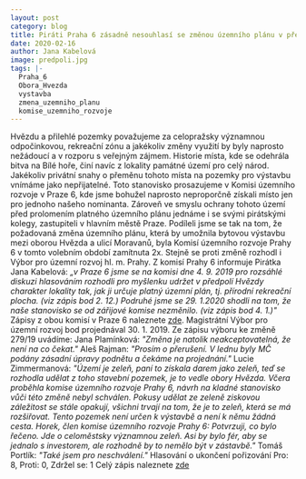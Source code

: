 ```yaml
---
layout: post
category: blog
title: Piráti Praha 6 zásadně nesouhlasí se změnou územního plánu v předpolí obory Hvězda.
date: 2020-02-16
author: Jana Kabelová
image: predpoli.jpg
tags: |-
  Praha_6
  Obora_Hvezda
  vystavba
  zmena_uzemniho_planu
  komise_uzemniho_rozvoje
---
```

Hvězdu a přilehlé pozemky považujeme za celopražsky významnou odpočinkovou, rekreační zónu a jakékoliv změny využití by byly naprosto nežádoucí a v rozporu s veřejným zájmem. Historie místa, kde se odehrála bitva na Bílé hoře, činí navíc z lokality památné území pro celý národ. Jakékoliv privátní snahy o přeměnu tohoto místa na pozemky pro výstavbu vnímáme jako nepřijatelné. Toto stanovisko prosazujeme v Komisi územního rozvoje v Praze 6, kde jsme bohužel naprosto neproporčně získali místo jen pro jednoho našeho nominanta. Zároveň ve smyslu ochrany tohoto území před prolomením platného územního plánu jednáme i se svými pirátskými kolegy, zastupiteli v hlavním městě Praze.
Podíleli jsme se tak na tom, že požadovaná změna územního plánu, která by umožnila bytovou výstavbu mezi oborou Hvězda a ulicí Moravanů, byla Komisí územního rozvoje Prahy 6 v tomto volebním období zamítnuta 2x. Stejně se proti změně rozhodl i Výbor pro územní rozvoj hl. m. Prahy.
Z komisí Prahy 6 informuje Pirátka Jana Kabelová: _„v Praze 6 jsme se na komisi dne 4. 9. 2019 pro rozsáhlé diskuzi hlasováním rozhodli pro myšlenku udržet v předpolí Hvězdy charakter lokality tak, jak ji určuje platný územní plán, tj. přírodní rekreační plocha. (viz zápis bod 2. 12.)
Podruhé jsme se 29. 1.2020 shodli na tom, že naše stanovisko se od zářijové komise nezměnilo. (viz zápis bod 4. 1.)"_
Zápisy z obou komisí v Praze 6 naleznete [zde](https://www.praha6.cz/komise_zapisy?Cislo=409&vo=1822&Komise=Komise+%FAzemn%EDho+rozvoje).
Magistrátní Výbor pro územní rozvoj bod projednával 30. 1. 2019. Ze zápisu výboru ke změně 279/19 uvádíme:
Jana Plamínková: _"Změna je natolik neakceptovatelná, že není na co čekat."_
Aleš Rajman: _"Prosím o přerušení. V lednu byly MČ podány zásadní úpravy podnětu a čekáme na projednání."_
Lucie Zimmermanová: _"Území je zeleň, paní to získala darem jako zeleň, teď se rozhodla udělat z toho stavební pozemek, je to vedle obory Hvězda. Včera proběhla komise územního rozvoje Prahy 6, návrh na kladné stanovisko vůči této změně nebyl schválen. Pokusy udělat ze zeleně ziskovou záležitost se stále opakují, všichni trvají na tom, že je to zeleň, která se má rozšiřovat. Tento pozemek není určen k výstavbě a není k němu žádná cesta.
Horek, člen komise územního rozvoje Prahy 6: Potvrzuji, co bylo řečeno. Jde o celoměstsky významnou zeleň. Asi by bylo fér, aby se jednalo s investorem, ale rozhodně by to nemělo být v zástavbě."_
Tomáš Portlík: _"Také jsem pro neschválení."_
Hlasování o ukončení pořizování Pro: 8, Proti: 0, Zdržel se: 1
Celý zápis naleznete [zde](http://www.praha.eu/…/vybor_pro_uzemni_rozvoj_uz…/index.html)